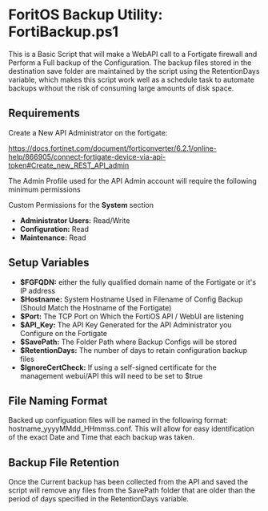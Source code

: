 # ForitOS Backup Utility: FortiBackup.ps1

This is a Basic Script that will make a WebAPI call to a Fortigate firewall and Perform a Full backup of the Configuration.
The backup files stored in the destination save folder are maintained by the script using the RetentionDays variable, which makes this script work well as a schedule task to automate backups without the risk of consuming large amounts of disk space.  

## Requirements
Create a New API Administrator on the fortigate:

https://docs.fortinet.com/document/forticonverter/6.2.1/online-help/866905/connect-fortigate-device-via-api-token#Create_new_REST_API_admin

The Admin Profile used for the API Admin account will require the following minimum permissions

Custom Permissions for the **System** section
- **Administrator Users:** Read/Write
- **Configuration:** Read
- **Maintenance:** Read



## Setup Variables

- **$FGFQDN:** either the fully qualified domain name of the Fortigate or it's IP address
- **$Hostname:** System Hostname Used in Filename of Config Backup (Should Match the Hostname of the Fortigate)
- **$Port:** The TCP Port on Which the FortiOS API / WebUI are listening
- **$API_Key:** The API Key Generated for the API Administrator you Configure on the Fortigate
- **$SavePath:** The Folder Path where Backup Configs will be stored
- **$RetentionDays:** The number of days to retain configuration backup files
- **$IgnoreCertCheck:** If using a self-signed certificate for the management webui/API this will need to be set to $true

## File Naming Format

Backed up configuation files will be named in the following format: hostname_yyyyMMdd_HHmmss.conf.
This will allow for easy identification of the exact Date and Time that each backup was taken.

## Backup File Retention

Once the Current backup has been collected from the API and saved the script will remove any files from the SavePath folder that are older than the period of days specified in the RetentionDays variable.

